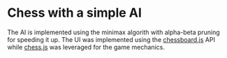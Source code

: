 # Chess with a simple AI

The AI is implemented using the minimax algorith with alpha-beta pruning for speeding it up. The UI was implemented using the [chessboard.js](chessboardjs.com/) API while [chess.js](https://github.com/jhlywa/chess.js) was leveraged for the game mechanics.

